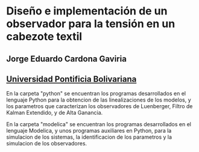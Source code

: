 # Diseño e implementación de un observador para la tensión en un cabezote textil

## Jorge Eduardo Cardona Gaviria

## [Universidad Pontificia Bolivariana](http://www.upb.edu.co/)

En la carpeta "python" se encuentran los programas desarrollados en el lenguaje Python para la obtencion de las linealizaciones de los modelos, y los parametros que caracterizan los observadores de Luenberger, Filtro de Kalman Extendido, y de Alta Ganancia.

En la carpeta "modelica" se encuentran los programas desarrollados en el lenguaje Modelica, y unos programas auxiliares en Python, para la simulacion de los sistemas, la identificacion de los parametros y la simulacion de los observadores.
